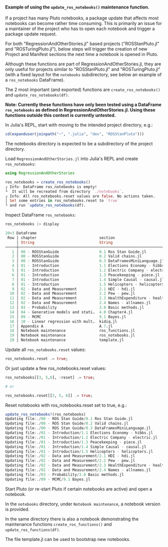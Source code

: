 #### Example of using the `update_ros_notebooks()` maintenance function.

If a project has many Pluto notebooks, a package update that affects most notebooks can become rather time consuming. This is primarily an issue for a maintainer of the project who has to open each notebook and trigger a package update request.

For both "RegressionAndOtherStories.jl" based projects ("ROSStanPluto.jl" and "ROSTuringPluto.jl"), below steps will trigger the creation of new Project and Manifest sections the next time a notebook is opened in Pluto.

Although these functions are part of RegressionAndOtherStories.jl, they are only useful for projects similar to "ROSStanPluto.jl" and "ROSTuringPluto.jl" (with a fixed layout for the `notebooks` subdirectory, see below an example of a `ros_notebooks` DataFrame).

The 2 most important (and exported) functions are `create_ros_notebooks()` and `update_ros_notebooks(df)`.

**Note: Currently these functions have only been tested using a DataFrame `ros_notebooks` as defined in RegressionAndOtherStories.jl. Using these functions outside this context is currently untested.**

In Julia's REPL, start with moving to the intended project directory, e.g.:
```julia
cd(expanduser(joinpath("~", ".julia", "dev", "ROSStanPluto")))
```

The notebooks directory is expected to be a subdirectory of the project directory.

Load `RegressionAndOtherStories.jl` into Julia's REPL and create `ros_notebooks`:
```julia
using RegressionAndOtherStories

ros_notebooks = create_ros_notebooks()
┌ Info: DataFrame ros_notebooks is empty!
└  It will be recreated from directory `./notebooks`.
┌ Info: All ros_notebooks.reset values are false. No actions taken. 
│ Set some entries in ros_notebooks.reset to `true` 
└ and run `update_ros_notebooks(df).
```

Inspect DataFrame `ros_notebooks`:
```julia
ros_notebooks |> display

20×3 DataFrame
 Row │ chapter                            section                            reset 
     │ String                             String                             Bool  
─────┼─────────────────────────────────────────────────────────────────────────────
   1 │ 00 - ROSStanGuide                  0.1 Ros Stan Guide.jl              false
   2 │ 00 - ROSStanGuide                  0.2 Valid chains.jl                false
   3 │ 00 - ROSStanGuide                  0.3 DataFramesMiniLanguage.jl      false
   4 │ 01 - Introduction                  1.1 Elections Economy - hibbs.jl   false
   5 │ 01 - Introduction                  1.2 Electric Company - electric.…  false
   6 │ 01 - Introduction                  1.3 Peacekeeping - piece.jl        false
   7 │ 01 - Introduction                  1.4 Simple Causal - causal.jl      false
   8 │ 01 - Introduction                  1.5 Helicopters - helicopters.jl   false
   9 │ 02 - Data and Measurement          2.1 HDI - hdi.jl                   false
  10 │ 02 - Data and Measurement          2.2 Pew - pew.jl                   false
  11 │ 02 - Data and Measurement          2.3 HealthExpenditure - health.jl  false
  12 │ 02 - Data and Measurement          2.4 Names - allnames.jl            false
  13 │ 03 - Probability                   3.0 Basic methods.jl               false
  14 │ 04 - Generative models and stati…  4.0 Chapter4.jl                    false
  15 │ 09 - MCMC                          9.1 Bayes.jl                       false
  16 │ 10 - Linear regression with mult…  kidiq.jl                           false
  17 │ Appendix A                         A.7.jl                             false
  18 │ Notebook maintenance               ros_functions.jl                   false
  19 │ Notebook maintenance               ros_notebooks.jl                   false
  20 │ Notebook maintenance               template.jl                        false
```

Update all `ros_notebooks.reset` values:
```julia
ros_notebooks.reset .= true;
```

Or just update a few ros_notebooks.reset values:
```julia
ros_notebooks[[3, 5,6], :reset] .= true;

# or

ros_notebooks.reset[[3, 5, 6]] .= true;

```

Reset notebooks with ros_notebooks.reset set to true, e.g.:
```julia
update_ros_notebooks!(ros_notebooks)
Updating file:./00 - ROS Stan Guide/0.1 Ros Stan Guide.jl
Updating file:./00 - ROS Stan Guide/0.2 Valid chains.jl
Updating file:./00 - ROS Stan Guide/0.3 DataFramesMiniLanguage.jl
Updating file:./01 - Introduction/1.1 Elections Economy - hibbs.jl
Updating file:./01 - Introduction/1.2 Electric Company - electric.jl
Updating file:./01 - Introduction/1.3 Peacekeeping - piece.jl
Updating file:./01 - Introduction/1.4 Simple Causal - causal.jl
Updating file:./01 - Introduction/1.5 Helicopters - helicopters.jl
Updating file:./02 - Data and Measurement/2.1 HDI - hdi.jl
Updating file:./02 - Data and Measurement/2.2 Pew - pew.jl
Updating file:./02 - Data and Measurement/2.3 HealthExpenditure - health.jl
Updating file:./02 - Data and Measurement/2.4 Names - allnames.jl
Updating file:./03 - Probability/3.0 Basic methods.jl
Updating file:./09 - MCMC/9.1 Bayes.jl
```

Start Pluto (or re-start Pluto if certain notebooks are active) and open a notebook.

In the `notebooks` directory, under `Notebook maintenance`, a notebook version is provided.

In the same directory there is also a notebook demonstrating the maintenance functions `create_ros_functions()` and `update_ros_functions(df)`. 

The file template.jl can be used to bootstrap new notebooks.

